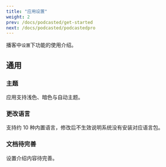 ```yaml
---
title: "应用设置"
weight: 2
prev: /docs/podcasted/get-started
next: /docs/podcasted/podcastedpro
---
```


播客中`设置`下功能的使用介绍。

<!--more-->
## 通用

### 主题

应用支持浅色、暗色与自动主题。

### 更改语言

支持约 10 种内置语言，修改后不生效说明系统没有安装对应语言包。

### 文档待完善

设置介绍内容待完善。
